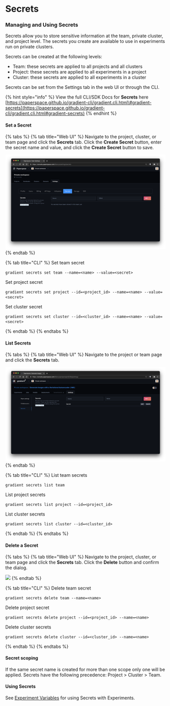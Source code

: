 # Secrets

### Managing and Using Secrets

Secrets allow you to store sensitive information at the team, private cluster, and project level. The secrets you create are available to use in experiments run on private clusters.

Secrets can be created at the following levels:

* Team: these secrets are applied to all projects and all clusters
* Project: these secrets are applied to all experiments in a project
* Cluster: these secrets are applied to all experiments in a cluster

Secrets can be set from the Settings tab in the web UI or through the CLI.

{% hint style="info" %}
View the full CLI/SDK Docs for **Secrets** here [https://paperspace.github.io/gradient-cli/gradient.cli.html\#gradient-secrets](https://paperspace.github.io/gradient-cli/gradient.cli.html#gradient-secrets)
{% endhint %}

#### Set a Secret

{% tabs %}
{% tab title="Web UI" %}
Navigate to the project, cluster, or team page and click the **Secrets** tab. Click the **Create Secret** button, enter the secret name and value, and click the **Create Secret** button to save.

![Secrets are located in Settings &amp;gt; Secrets](../../.gitbook/assets/screen-shot-2021-01-18-at-10.25.39-pm.png)
{% endtab %}

{% tab title="CLI" %}
Set team secret

```text
gradient secrets set team --name=<name> --value=<secret>
```

Set project secret

```text
gradient secrets set project --id=<project_id> --name=<name> --value=<secret>
```

Set cluster secret

```text
gradient secrets set cluster --id=<cluster_id> --name=<name> --value=<secret>
```
{% endtab %}
{% endtabs %}

#### List Secrets

{% tabs %}
{% tab title="Web UI" %}
Navigate to the project or team page and click the **Secrets** tab.

![Secrets are available in settings for projects and teams](../../.gitbook/assets/screen-shot-2021-01-18-at-10.28.24-pm.png)
{% endtab %}

{% tab title="CLI" %}
List team secrets

```text
gradient secrets list team
```

List project secrets

```text
gradient secrets list project --id=<project_id>
```

List cluster secrets

```text
gradient secrets list cluster --id=<cluster_id>
```
{% endtab %}
{% endtabs %}

#### Delete a Secret

{% tabs %}
{% tab title="Web UI" %}
Navigate to the project, cluster, or team page and click the **Secrets** tab. Click the **Delete** button and confirm the dialog.

![](../../.gitbook/assets/secret-delete.png)
{% endtab %}

{% tab title="CLI" %}
Delete team secret

```text
gradient secrets delete team --name=<name>
```

Delete project secret

```text
gradient secrets delete project --id=<project_id> --name=<name>
```

Delete cluster secrets

```text
gradient secrets delete cluster --id=<cluster_id> --name=<name>
```
{% endtab %}
{% endtabs %}

#### **Secret scoping**

If the same secret name is created for more than one scope only one will be applied. Secrets have the following precedence: Project &gt; Cluster &gt; Team.

#### Using Secrets

See [Experiment Variables]() for using Secrets with Experiments.

